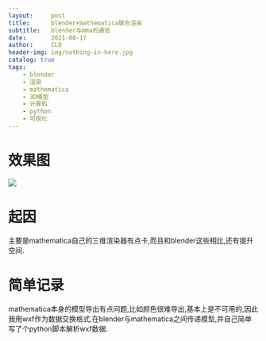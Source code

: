 ```yaml
---
layout:     post
title:      blender+mathematica联合渲染
subtitle:   blender与mma的通信
date:       2021-08-17
author:     CLQ
header-img: img/nothing-in-here.jpg
catalog: true
tags:
    - blender
    - 渲染
    - mathematica
    - 3D模型
    - 计算机
    - python
    - 可视化
---
```



# 效果图

![](https://clq9920.github.io/draw/20210909/bblender-mmma.png)


# 起因

主要是mathematica自己的三维渲染器有点卡,而且和blender这些相比,还有提升空间.

# 简单记录

mathematica本身的模型导出有点问题,比如颜色很难导出,基本上是不可用的,因此我用wxf作为数据交换格式,在blender与mathematica之间传递模型,并自己简单写了个python脚本解析wxf数据.

